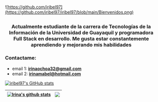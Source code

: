 ![https://github.com/iribel97](https://github.com/iribel97/iribel97/blob/main/Bienvenidos.png)
##
<div id="header" align="center">
  <h3> Actualmente estudiante de la carrera de Tecnologías de la Información de la Universidad de Guayaquil y programadora Full Stack en desarrollo. Me gusta estar constantemente aprendiendo y mejorando mis habilidades
  </h3>
</div>


### Contactame:

- email 1: **irinaochoa32@gmail.com**
- email 2: **irinamabel@hotmail.com**

[![iribel97's GitHub stats](https://github-readme-stats.vercel.app/api?username=iribel97)](https://github.com/anuraghazra/github-readme-stats)

| <a href="https://github.com/iribel97/github-readme-stats"><img align="center" src="https://github-readme-stats.vercel.app/api?username=iribel97&show_icons=true&include_all_commits=true&theme=buefy&hide_border=true" alt="Irina's github stats" /></a> | <a href="https://github.com/iribel97/github-readme-stats"><img align="center" src="https://github-readme-stats.vercel.app/api/top-langs/?username=iribel97&layout=compact&theme=buefy&hide_border=true" /></a> |
| ------------- | ------------- |
<!--
**iribel97/iribel97** is a ✨ _special_ ✨ repository because its `README.md` (this file) appears on your GitHub profile.
| <a href="https://github.com/iribel97/github-readme-stats"><img align="center" src="https://github-readme-stats.vercel.app/api?username=iribel97&show_icons=true&include_all_commits=true&theme=buefy&hide_border=true" alt="Irina's github stats" /></a> | <a href="https://github.com/iribel97/github-readme-stats"><img align="center" src="https://github-readme-stats.vercel.app/api/top-langs/?username=iribel97&layout=compact&theme=buefy&hide_border=true" /></a> |
| ------------- | ------------- |
Here are some ideas to get you started:

- 🔭 I’m currently working on ...
- 🌱 I’m currently learning ...
- 👯 I’m looking to collaborate on ...
- 🤔 I’m looking for help with ...
- 💬 Ask me about ...
- 📫 How to reach me: ...
- 😄 Pronouns: ...
- ⚡ Fun fact: ...
-->
